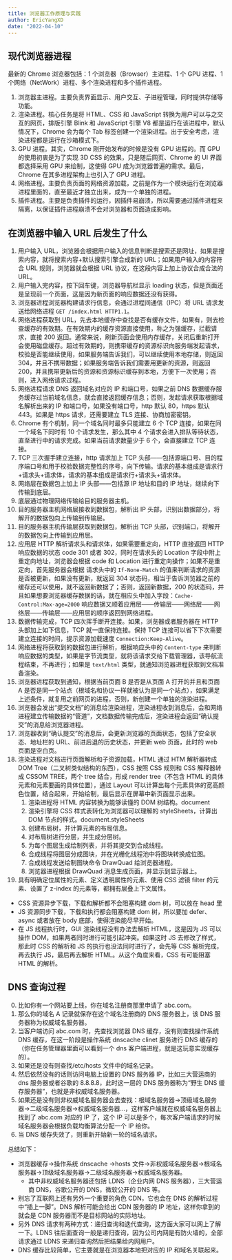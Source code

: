 ```yaml
---
title: 浏览器工作原理与实践
author: EricYangXD
date: "2022-04-10"
---
```


## 现代浏览器进程

最新的 Chrome 浏览器包括：1 个浏览器（Browser）主进程、1 个 GPU 进程、1 个网络（NetWork）进程、多个渲染进程和多个插件进程。

1. 浏览器主进程。主要负责界面显示、用户交互、子进程管理，同时提供存储等功能。
2. 渲染进程。核心任务是将 HTML、CSS 和 JavaScript 转换为用户可以与之交互的网页，排版引擎 Blink 和 JavaScript 引擎 V8 都是运行在该进程中，默认情况下，Chrome 会为每个 Tab 标签创建一个渲染进程。出于安全考虑，渲染进程都是运行在沙箱模式下。
3. GPU 进程。其实，Chrome 刚开始发布的时候是没有 GPU 进程的。而 GPU 的使用初衷是为了实现 3D CSS 的效果，只是随后网页、Chrome 的 UI 界面都选择采用 GPU 来绘制，这使得 GPU 成为浏览器普遍的需求。最后，Chrome 在其多进程架构上也引入了 GPU 进程。
4. 网络进程。主要负责页面的网络资源加载，之前是作为一个模块运行在浏览器进程里面的，直至最近才独立出来，成为一个单独的进程。
5. 插件进程。主要是负责插件的运行，因插件易崩溃，所以需要通过插件进程来隔离，以保证插件进程崩溃不会对浏览器和页面造成影响。

## 在浏览器中输入 URL 后发生了什么

1. 用户输入 URL，浏览器会根据用户输入的信息判断是搜索还是网址，如果是搜索内容，就将搜索内容+默认搜索引擎合成新的 URL；如果用户输入的内容符合 URL 规则，浏览器就会根据 URL 协议，在这段内容上加上协议合成合法的 URL。
2. 用户输入完内容，按下回车键，浏览器导航栏显示 loading 状态，但是页面还是呈现前一个页面，这是因为新页面的响应数据还没有获得。
3. 浏览器进程浏览器构建请求行信息，会通过进程间通信（IPC）将 URL 请求发送给网络进程 `GET /index.html HTTP1.1`。
4. 网络进程获取到 URL，先去本地缓存中查找是否有缓存文件，如果有，则去检查缓存的有效期。在有效期内的缓存资源直接使用，称之为强缓存，拦截请求，直接 200 返回。通常来说，刷新页面会使用内存缓存，关闭后重新打开会使用磁盘缓存。超过有效期的，则携带缓存的资源标识向服务端发起请求，校验是否能继续使用，如果服务端告诉我们，可以继续使用本地存储，则返回 304，并且不携带数据；如果服务端告诉我们需要用更新的资源，则返回 200，并且携带更新后的资源和资源标识缓存到本地，方便下一次使用；否则，进入网络请求过程。
5. 网络进程请求 DNS 返回域名对应的 IP 和端口号，如果之前 DNS 数据缓存服务缓存过当前域名信息，就会直接返回缓存信息；否则，发起请求获取根据域名解析出来的 IP 和端口号，如果没有端口号，http 默认 80，https 默认 443。如果是 https 请求，还需要建立 TLS 连接、协商加密密钥。
6. Chrome 有个机制，同一个域名同时最多只能建立 6 个 TCP 连接，如果在同一个域名下同时有 10 个请求发生，那么其中 4 个请求会进入排队等待状态，直至进行中的请求完成。如果当前请求数量少于 6 个，会直接建立 TCP 连接。
7. TCP 三次握手建立连接，http 请求加上 TCP 头部——包括源端口号、目的程序端口号和用于校验数据完整性的序号，向下传输。请求的基本组成是请求行+请求头+请求体，请求的基本组成是请求行+请求头+请求体。
8. 网络层在数据包上加上 IP 头部——包括源 IP 地址和目的 IP 地址，继续向下传输到底层。
9. 底层通过物理网络传输给目的服务器主机。
10. 目的服务器主机网络层接收到数据包，解析出 IP 头部，识别出数据部分，将解开的数据包向上传输到传输层。
11. 目的服务器主机传输层获取到数据包，解析出 TCP 头部，识别端口，将解开的数据包向上传输到应用层。
12. 应用层 HTTP 解析请求头和请求体，如果需要重定向，HTTP 直接返回 HTTP 响应数据的状态 code 301 或者 302，同时在请求头的 Location 字段中附上重定向地址，浏览器会根据 code 和 Location 进行重定向操作；如果不是重定向，首先服务器会根据 请求头中的 `If-None-Match` 的值来判断请求的资源是否被更新，如果没有更新，就返回 304 状态码，相当于告诉浏览器之前的缓存还可以使用，就不返回新数据了；否则，返回新数据，200 的状态码，并且如果想要浏览器缓存数据的话，就在相应头中加入字段：`Cache-Control:Max-age=2000` 响应数据又顺着应用层——传输层——网络层——网络层——传输层——应用层的顺序返回到网络进程。
13. 数据传输完成，TCP 四次挥手断开连接。如果，浏览器或者服务器在 HTTP 头部加上如下信息，TCP 就一直保持连接。保持 TCP 连接可以省下下次需要建立连接的时间，提示资源加载速度 `Connection:Keep-Alive`。
14. 网络进程将获取到的数据包进行解析，根据响应头中的 `Content-type` 来判断响应数据的类型，如果是字节流类型，就将该请求交给下载管理器，该导航流程结束，不再进行；如果是 `text/html` 类型，就通知浏览器进程获取到文档准备渲染。
15. 浏览器进程获取到通知，根据当前页面 B 是否是从页面 A 打开的并且和页面 A 是否是同一个站点（根域名和协议一样就被认为是同一个站点），如果满足上述条件，就复用之前网页的进程，否则，新创建一个单独的渲染进程。
16. 浏览器会发出“提交文档”的消息给渲染进程，渲染进程收到消息后，会和网络进程建立传输数据的“管道”，文档数据传输完成后，渲染进程会返回“确认提交”的消息给浏览器进程。
17. 浏览器收到“确认提交”的消息后，会更新浏览器的页面状态，包括了安全状态、地址栏的 URL、前进后退的历史状态，并更新 web 页面，此时的 web 页面是空白页。
18. 渲染进程对文档进行页面解析和子资源加载，HTML 通过 HTM 解析器转成 DOM Tree（二叉树类似结构的东西），CSS 按照 CSS 规则和 CSS 解释器转成 CSSOM TREE，两个 tree 结合，形成 render tree（不包含 HTML 的具体元素和元素要画的具体位置），通过 Layout 可以计算出每个元素具体的宽高颜色位置，结合起来，开始绘制，最后显示在屏幕中新页面显示出来。
    1. 渲染进程将 HTML 内容转换为能够读懂的 DOM 树结构。document
    2. 渲染引擎将 CSS 样式表转化为浏览器可以理解的 styleSheets，计算出 DOM 节点的样式。document.styleSheets
    3. 创建布局树，并计算元素的布局信息。
    4. 对布局树进行分层，并生成分层树。
    5. 为每个图层生成绘制列表，并将其提交到合成线程。
    6. 合成线程将图层分成图块，并在光栅化线程池中将图块转换成位图。
    7. 合成线程发送绘制图块命令 DrawQuad 给浏览器进程。
    8. 浏览器进程根据 DrawQuad 消息生成页面，并显示到显示器上。
19. 具有明确定位属性的元素、定义透明属性的元素、使用 CSS 滤镜 filter 的元素、设置了 z-index 的元素等，都拥有层叠上下文属性。

- CSS 资源异步下载，下载和解析都不会阻塞构建 dom 树，可以放在 head 里
- JS 资源同步下载，下载和执行都会阻塞构建 dom 树，所以要加 defer、async 或者放在 body 底部，使得渲染能尽早开始。
- 在 JS 线程执行时，GUI 渲染线程没有办法去解析 HTML，这是因为 JS 可以操作 DOM，如果两者同时进行可能引起冲突。如果这时 JS 去修改了样式，那此时 CSS 的解析和 JS 的执行也没法同时进行了，会先等 CSS 解析完成，再去执行 JS，最后再去解析 HTML。从这个角度来看，CSS 有可能阻塞 HTML 的解析。

## DNS 查询过程

0. 比如你有一个网站要上线，你在域名注册商那里申请了 abc.com。
1. 那么你的域名 A 记录就保存在这个域名注册商的 DNS 服务器上，该 DNS 服务器称为权威域名服务器。
2. 当客户端访问 abc.com 时，先查找浏览器 DNS 缓存，没有则查找操作系统 DNS 缓存，在这一阶段是操作系统 dnscache clinet 服务进行 DNS 缓存的（你在任务管理器里面可以看到一个 dns 客户端进程，就是这玩意实现缓存的）。
3. 如果还是没有则查找/etc/hosts 文件中的域名记录。
4. 然后依然没有的话则访问电脑上设置的 DNS 服务器 IP，比如三大营运商的 dns 服务器或者谷歌的 8.8.8.8，此时这一层的 DNS 服务器称为“野生 DNS 缓存服务器”，也就是非权威域名服务器。
5. 如果还是没有则非权威域名服务器会去查找：根域名服务器->顶级域名服务器->二级域名服务器->权威域名服务器...，这样客户端就在权威域名服务器上找到了 abc.com 对应的 IP 了，这个 IP 可以是多个，每次客户端请求的时候域名服务器会根据负载均衡算法分配一个 IP 给你。
6. 当 DNS 缓存失效了，则重新开始新一轮的域名请求。

总结如下：

- 浏览器缓存->操作系统 dnscache ->hosts 文件->非权威域名服务器->根域名服务器->顶级域名服务器->二级域名服务器->权威域名服务器。
  - 其中非权威域名服务器还包括 LDNS（企业内网 DNS 服务器），三大营运商 DNS，谷歌公开的 DNS，微软公开的 DNS 等。
- 别忘了互联网上还有另外一个重要的角色 CDN，它也会在 DNS 的解析过程中“插上一脚”。DNS 解析可能会给出 CDN 服务器的 IP 地址，这样你拿到的就会是 CDN 服务器而不是目标网站的实际地址。
- 另外 DNS 请求有两种方式：递归查询和迭代查询，这方面大家可以网上了解一下。LDNS 往后面查询一般是递归查询，因为公司内网是有防火墙的，全部请求通过 LDNS 来递归查询然后把结果给内网用户。
- DNS 缓存比较简单，它主要就是在浏览器本地把对应的 IP 和域名关联起来。
